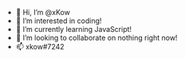 - 👋 Hi, I’m @xKow
- 👀 I’m interested in coding!
- 🌱 I’m currently learning JavaScript!
- 💞️ I’m looking to collaborate on nothing right now!
- 📫 xkow#7242

